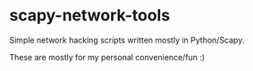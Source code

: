 # scapy-network-tools

Simple network hacking scripts written mostly in Python/Scapy.

These are mostly for my personal convenience/fun :)




